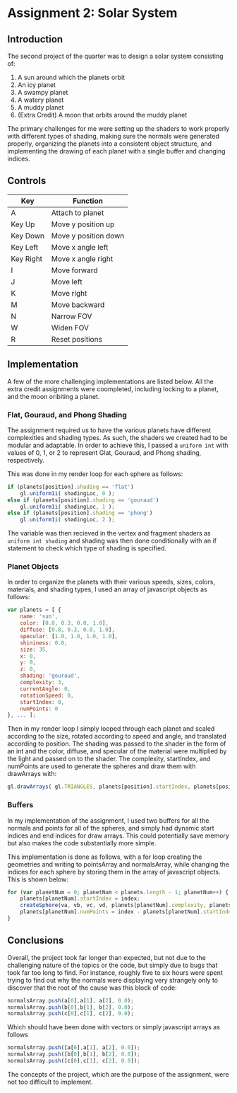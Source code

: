# Assignment 2: Solar System

## Introduction

The second project of the quarter was to design a solar system consisting of:

1. A sun around which the planets orbit
2. An icy planet
3. A swampy planet
4. A watery planet
5. A muddy planet
6. (Extra Credit) A moon that orbits around the muddy planet

The primary challenges for me were setting up the shaders to work properly with different types of shading, making sure the normals were generated properly, organizing the planets into a consistent object structure, and implementing the drawing of each planet with a single buffer and changing indices.

## Controls

Key       | Function
--------- | ---------------------
A         | Attach to planet 
Key Up    | Move y position up
Key Down  | Move y position down
Key Left  | Move x angle left
Key Right | Move x angle right
I         | Move forward
J         | Move left
K         | Move right
M         | Move backward
N         | Narrow FOV
W         | Widen FOV
R         | Reset positions

## Implementation

A few of the more challenging implementations are listed below. All the extra credit assignments were coompleted, including locking to a planet, and the moon oribiting a planet.

### Flat, Gouraud, and Phong Shading

The assignment required us to have the various planets have different complexities and shading types. As such, the shaders we created had to be modular and adaptable. In order to achieve this, I passed a `uniform int` with values of 0, 1, or 2 to represent Glat, Gouraud, and Phong shading, respectively.

This was done in my render loop for each sphere as follows:

```javascript
if (planets[position].shading == 'flat')
	gl.uniform1i( shadingLoc, 0 );
else if (planets[position].shading == 'gouraud')
	gl.uniform1i( shadingLoc, 1 );
else if (planets[position].shading == 'phong')
	gl.uniform1i( shadingLoc, 2 );
```

The variable was then recieved in the vertex and fragment shaders as `uniform int shading` and shading was then done conditionally with an if statement to check which type of shading is specified.

### Planet Objects

In order to organize the planets with their various speeds, sizes, colors, materials, and shading types, I used an array of javascript objects as follows:

```javascript
var planets = [ {
	name: 'sun',
	color: [0.8, 0.3, 0.0, 1.0],
	diffuse: [0.8, 0.3, 0.0, 1.0],
	specular: [1.0, 1.0, 1.0, 1.0],
	shininess: 0.0,
	size: 35,
	x: 0, 
	y: 0, 
	z: 0,
	shading: 'gouraud',
	complexity: 3,
	currentAngle: 0,
	rotationSpeed: 0,
	startIndex: 0,
	numPoints: 0
}, ... ];
```

Then in my render loop I simply looped through each planet and scaled according to the size, rotated according to speed and angle, and translated according to position. The shading was passed to the shader in the form of an int and the color, diffuse, and specular of the material were multiplied by the light and passed on to the shader. The complexity, startIndex, and numPoints are used to generate the spheres and draw them with drawArrays with:

```javascript
gl.drawArrays( gl.TRIANGLES, planets[position].startIndex, planets[position].numPoints );
```

### Buffers

In my implementation of the assignment, I used two buffers for all the normals and points for all of the spheres, and simply had dynamic start indices and end indices for draw arrays. This could potentially save memory but also makes the code substantially more simple. 

This implementation is done as follows, with a for loop creating the geometries and writing to pointsArray and normalsArray, while changing the indices for each sphere by storing them in the array of javascript objects. This is shown below:

```javascript
for (var planetNum = 0; planetNum < planets.length - 1; planetNum++) {
	planets[planetNum].startIndex = index;
	createSphere(va, vb, vc, vd, planets[planetNum].complexity, planets[planetNum].shading);
	planets[planetNum].numPoints = index - planets[planetNum].startIndex;
}
```

## Conclusions

Overall, the project took far longer than expected, but not due to the challenging nature of the topics or the code, but simply due to bugs that took far too long to find. For instance, roughly five to six hours were spent trying to find out why the normals were displaying very strangely only to discover that the root of the cause was this block of code:

```javascript
normalsArray.push(a[0],a[1], a[2], 0.0);
normalsArray.push(b[0],b[1], b[2], 0.0);
normalsArray.push(c[0],c[1], c[2], 0.0);
```

Which should have been done with vectors or simply javascript arrays as follows

```javascript
normalsArray.push([a[0],a[1], a[2], 0.0]);
normalsArray.push([b[0],b[1], b[2], 0.0]);
normalsArray.push([c[0],c[1], c[2], 0.0]);
```

The concepts of the project, which are the purpose of the assignment, were not too difficult to implement.
